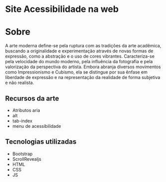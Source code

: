 # Site Acessibilidade na web
# Sobre 
A arte moderna define-se pela ruptura com as tradições da arte acadêmica, buscando a originalidade e experimentação através de novas formas de expressão, como a abstração e o uso de cores vibrantes. Caracteriza-se pela velocidade do mundo moderno, pela influência da fotografia e pela valorização da perspectiva do artista. Embora abranja diversos movimentos como Impressionismo e Cubismo, ela se distingue por sua ênfase em liberdade de expressão e na representação da realidade de forma subjetiva e não realista. 

## Recursos da arte
- Atributos aria
- alt
- tab-index
- menu de acessibilidade
## Tecnologias utilizadas
- Bootstrap
- ScrollRevealjs
- HTML
- CSS
- JS
